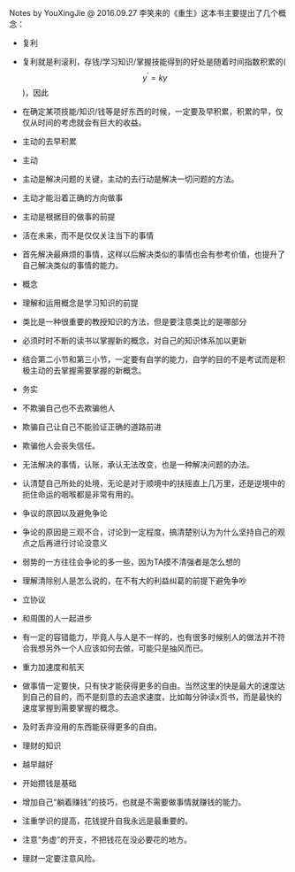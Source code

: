 Notes by YouXingJie @ 2016.09.27
李笑来的《重生》这本书主要提出了几个概念：

- 复利
 - 复利就是利滚利，存钱/学习知识/掌握技能得到的好处是随着时间指数积累的($$y^'=ky$$)，因此
 - 在确定某项技能/知识/钱等是好东西的时候，一定要及早积累，积累的早，仅仅从时间的考虑就会有巨大的收益。
 - 主动的去早积累

- 主动
 - 主动是解决问题的关键，主动的去行动是解决一切问题的方法。
 - 主动才能沿着正确的方向做事
 - 主动是根据目的做事的前提
 - 活在未来，而不是仅仅关注当下的事情
 - 首先解决最麻烦的事情，这样以后解决类似的事情也会有参考价值，也提升了自己解决类似的事情的能力。

- 概念
 - 理解和运用概念是学习知识的前提
 - 类比是一种很重要的教授知识的方法，但是要注意类比的是哪部分
 - 必须时时不断的读书以掌握新的概念，对自己的知识体系加以更新
 - 结合第二小节和第三小节，一定要有自学的能力，自学的目的不是考试而是积极主动的去掌握需要掌握的新概念。

- 务实
 - 不欺骗自己也不去欺骗他人
 - 欺骗自己让自己不能验证正确的道路前进
 - 欺骗他人会丧失信任。
 - 无法解决的事情，认账，承认无法改变，也是一种解决问题的办法。
 - 认清楚自己所处的处境，无论是对于顺境中的扶摇直上几万里，还是逆境中的扼住命运的咽喉都是非常有用的。

- 争议的原因以及避免争论
 - 争论的原因是三观不合，讨论到一定程度，搞清楚别认为为什么坚持自己的观点之后再进行讨论没意义
 - 弱势的一方往往会争论的多一些，因为TA摸不清强者是怎么想的
 - 理解清除别人是怎么说的，在不有大的利益纠葛的前提下避免争吵
 - 立协议
 - 和周围的人一起进步
 - 有一定的容错能力，毕竟人与人是不一样的，也有很多时候别人的做法并不符合我想另外一个人应该如何去做，可能只是抽风而已。

- 重力加速度和航天
 - 做事情一定要快，只有快才能获得更多的自由。当然这里的快是最大的速度达到自己的目的，而不是刻意的去追求速度，比如每分钟读x页书，而是最快的速度掌握到需要掌握的概念。
 - 及时丢弃没用的东西能获得更多的自由。

- 理财的知识
 - 越早越好
 - 开始攒钱是基础
 - 增加自己“躺着赚钱”的技巧，也就是不需要做事情就赚钱的能力。
 - 注重学识的提高，花钱提升自我永远是最重要的。
 - 注意“务虚”的开支，不把钱花在没必要花的地方。
 - 理财一定要注意风险。


